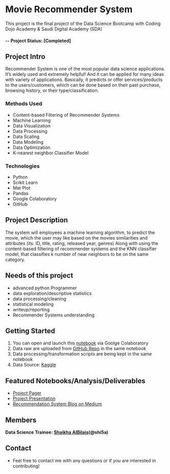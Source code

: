 # Movie Recommender System
This project is the final project of the Data Science Bootcamp with Coding Dojo Academy & Saudi Digital Academy (SDA)

#### -- Project Status: [Completed]

## Project Intro
Recommender System is one of the most popular data science applications.
It’s widely used and extremely helpful! And it can be applied for many ideas with variety of applications.
Basically, it predicts or offer services/products to the users/customers,
which can be done based on their past purchase, browsing history, or their type/classification.

### Methods Used
* Content-based Filtering of Recommender Systems
* Machine Learning
* Data Visualization
* Data Processing
* Data Scaling
* Data Modeling
* Data Optimization
* K-nearest neighbor Classifier Model

### Technologies
* Python
* Scikit Learn
* Mat Plot
* Pandas
* Google Colaboratory
* GitHub

## Project Description
The system will employees a machine learning algorithm, to predict the movie,
which the user may like based on the movies similarities and attributes (its: ID, title, rating, released year, genres)
Along with using the content-based filtering of recommender systems and the KNN classifier model,
that classifies k number of near neighbors to be on the same category. 

## Needs of this project
- advanced python Programmer
- data exploration/descriptive statistics
- data processing/cleaning
- statistical modeling
- writeup/reporting
- Recommender Systems understanding

## Getting Started
1. You can open and launch this [notebook](https://github.com/shi5a/MovieRecommender/blob/main/Recommender_System1.ipynb) via Goolge Colaboratory  
2. Data raw are uploaded from [GitHub Repo](https://github.com/shi5a/MovieRecommender) in the same notebook
3. Data processing/transformation scripts are being kept in the same notebook
4. Data Source: [Kaggle](https://www.kaggle.com/ayushimishra2809/movielens-dataset)

## Featured Notebooks/Analysis/Deliverables
* [Project Pager](https://github.com/shi5a/MovieRecommender/blob/main/MovieRecommenderPager.pdf)
* [Project Presentation](https://github.com/shi5a/MovieRecommender/blob/main/MovieRecommender%20Pres.pdf)
* [Recommendation System Blog on Medium](https://shi5a.medium.com/recommender-system-914f3ef5e13d)


## Members
**Data Science Trainee: [Shaikha AlBilais](https://github.com/shi5a)(@shi5a)**


## Contact
* Feel free to contact me with any questions or if you are interested in contributing!



